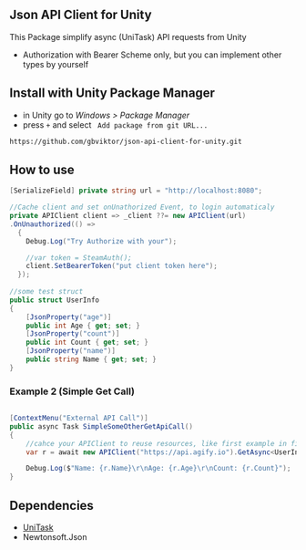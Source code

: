 ## Json API Client for Unity
This Package simplify async (UniTask) API requests from Unity 
 - Authorization with Bearer Scheme only, but you can implement other types by yourself

## Install with Unity Package Manager
- in Unity go to *Windows > Package Manager*
- press ` + ` and select ` Add package from git URL...`
```cmd
https://github.com/gbviktor/json-api-client-for-unity.git
```

## How to use

```csharp
[SerializeField] private string url = "http://localhost:8080";

//Cache client and set onUnathorized Event, to login automaticaly
private APIClient client => _client ??= new APIClient(url)
.OnUnauthorized(() =>
  {
    Debug.Log("Try Authorize with your");

    //var token = SteamAuth();
    client.SetBearerToken("put client token here");
  });
		
//some test struct
public struct UserInfo
{
	[JsonProperty("age")]
	public int Age { get; set; }
	[JsonProperty("count")]
	public int Count { get; set; }
	[JsonProperty("name")]
	public string Name { get; set; }
}


```

### Example 2 (Simple Get Call)

```csharp 

[ContextMenu("External API Call")]
public async Task SimpleSomeOtherGetApiCall()
{
	//cahce your APIClient to reuse resources, like first example in field Client
	var r = await new APIClient("https://api.agify.io").GetAsync<UserInfo>("?name=michael");

	Debug.Log($"Name: {r.Name}\r\nAge: {r.Age}\r\nCount: {r.Count}");
}

```

## Dependencies
- [UniTask](https://github.com/Cysharp/UniTask) 
- Newtonsoft.Json
